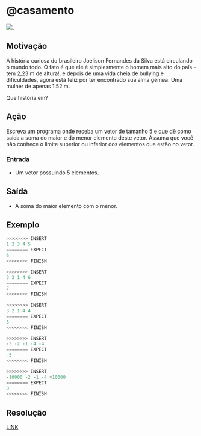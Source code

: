 # @casamento

![_](https://raw.githubusercontent.com/qxcodefup/arcade/master/base/casamento/cover.jpg)

## Motivação

A história curiosa do brasileiro Joelison Fernandes da Silva está circulando o mundo todo. O fato é que ele é simplesmente o homem mais alto do país - tem 2,23 m de altura!, e depois de uma vida cheia de bullying e dificuldades, agora está feliz por ter encontrado sua alma gêmea. Uma mulher de apenas 1.52 m.

Que história ein?

## Ação

Escreva um programa onde receba um vetor de tamanho 5 e que dê como saída a soma do maior e do menor elemento deste vetor. Assuma que você não conhece o limite superior ou inferior dos elementos que estão no vetor.

### Entrada

* Um vetor possuindo 5 elementos.

## Saída

* A soma do maior elemento com o menor.

## Exemplo

``` py
>>>>>>>> INSERT
1 2 3 4 5
======== EXPECT
6
<<<<<<<< FINISH
```

```py
>>>>>>>> INSERT
3 3 1 4 6
======== EXPECT
7
<<<<<<<< FINISH
```

```py
>>>>>>>> INSERT
3 2 1 4 4
======== EXPECT
5
<<<<<<<< FINISH
```

```py
>>>>>>>> INSERT
-3 -2 -1 -4 -4
======== EXPECT
-5
<<<<<<<< FINISH
```

```py
>>>>>>>> INSERT
-10000 -2 -1 -4 +10000
======== EXPECT
0
<<<<<<<< FINISH
```

## Resolução

[LINK](https://youtube.com/BNGWieIrqIg)